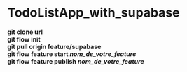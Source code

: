 # TodoListApp_with_supabase
**git clone url**<br />
**git flow init**<br />
**git pull origin feature/supabase**<br />
**git flow feature start _nom_de_votre_feature_**<br />
**git flow feature publish _nom_de_votre_feature_**<br />
